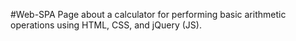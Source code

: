 #Web-SPA
Page about a calculator for performing basic arithmetic operations using HTML, CSS, and jQuery (JS).
